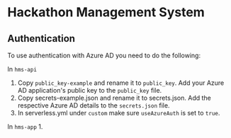 # Hackathon Management System

## Authentication
To use authentication with Azure AD you need to do the following:

In `hms-api`
1. Copy `public_key-example` and rename it to `public_key`. Add your Azure AD application's public key to the `public_key` file.
2. Copy secrets-example.json and rename it to secrets.json. Add the respective Azure AD details to the `secrets.json` file.
3. In serverless.yml under `custom` make sure `useAzureAuth` is set to `true`.

In `hms-app`
1. 
